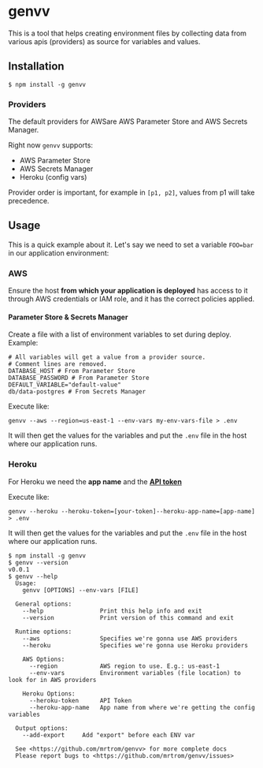 # genvv

This is a tool that helps creating environment files by collecting data from various apis (providers) as source for variables and values.

## Installation

```
$ npm install -g genvv
```

### Providers

The default providers for AWSare AWS Parameter Store and AWS Secrets Manager.

Right now `genvv` supports:
- AWS Parameter Store
- AWS Secrets Manager
- Heroku (config vars)


Provider order is important, for example in `[p1, p2]`, values from p1 will take precedence.

## Usage

This is a quick example about it. Let's say we need to set a variable `FOO=bar` in our application environment:

### AWS

Ensure the host **from which your application is deployed** has access to it through AWS credentials or IAM role, and it has the correct policies applied.

#### Parameter Store & Secrets Manager

Create a file with a list of environment variables to set during deploy. Example:

```env
# All variables will get a value from a provider source.
# Comment lines are removed.
DATABASE_HOST # From Parameter Store
DATABASE_PASSWORD # From Parameter Store
DEFAULT_VARIABLE="default-value"
db/data-postgres # From Secrets Manager
```

Execute like:

```shell
genvv --aws --region=us-east-1 --env-vars my-env-vars-file > .env
```

It will then get the values for the variables and put the `.env` file in the host where our application runs.

### Heroku

For Heroku we need the **app name** and the [**API token**](https://help.heroku.com/PBGP6IDE/how-should-i-generate-an-api-key-that-allows-me-to-use-the-heroku-platform-api)

Execute like:

```shell
genvv --heroku --heroku-token=[your-token]--heroku-app-name=[app-name] > .env
```

It will then get the values for the variables and put the `.env` file in the host where our application runs.


```
$ npm install -g genvv
$ genvv --version
v0.0.1
$ genvv --help
  Usage:
    genvv [OPTIONS] --env-vars [FILE]
  
  General options:
    --help                Print this help info and exit
    --version             Print version of this command and exit
  
  Runtime options:
    --aws                 Specifies we're gonna use AWS providers
    --heroku              Specifies we're gonna use Heroku providers

    AWS Options:
      --region            AWS region to use. E.g.: us-east-1
      --env-vars          Environment variables (file location) to look for in AWS providers
    
    Heroku Options:
      --heroku-token      API Token
      --heroku-app-name   App name from where we're getting the config variables
  
  Output options:
    --add-export     Add "export" before each ENV var
  
  See <https://github.com/mrtrom/genvv> for more complete docs
  Please report bugs to <https://github.com/mrtrom/genvv/issues>
```